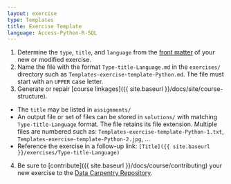 ```yaml
---
layout: exercise
type: Templates
title: Exercise Template
language: Access-Python-R-SQL
---
```


1. Determine the `type`, `title`, and `language` from the [front matter](https://jekyllrb.com/docs/frontmatter/) of your new or modified exercise.
2. Name the file with the format `Type-title-Language.md` in the `exercises/` directory such as `Templates-exercise-template-Python.md`. The file must start with an `UPPER` case letter.
3. Generate or repair [course linkages]({{ site.baseurl }}/docs/site/course-structure).
  - The `title` may be listed in `assignments/`
  - An output file or set of files can be stored in `solutions/` with
    matching `Type-title-Language` format. The file retains its file 
    extension. Multiple files are numbered such as: 
    `Templates-exercise-template-Python-1.txt`, 
    `Templates-exercise-template-Python-2.jpg`, ...
  - Reference the exercise in a follow-up link: 
    ```[Title]({{ site.baseurl }}/exercises/Type-title-Language)```
4. Be sure to [contribute]({{ site.baseurl }}/docs/course/contributing) your new exercise to the [Data Carpentry Repository](https://github.com/datacarpentry/semester-biology). 
